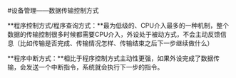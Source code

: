 #设备管理——数据传输控制方式

**程序控制方式/程序查询方式：**最为低级的、CPU介入最多的一种机制，整个数据的传输控制很多时候都需要CPU介入，外设处于被动方式，不会主动反馈信息（比如传输是否完成、传输情况怎样、传输结束之后下一步继续做什么）

**程序中断方式：**相比于程序控制方式主动性更强，如果外设完成了数据传输，会发送一个中断指令，系统就会执行下一步的指令。